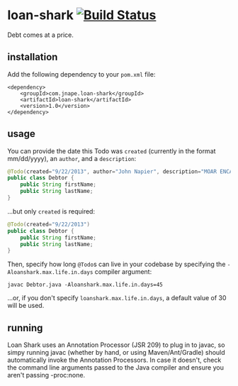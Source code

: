 loan-shark [![Build Status](https://travis-ci.org/palatable/loan-shark.png?branch=master)](https://travis-ci.org/palatable/loan-shark)
==========

Debt comes at a price.

installation
------------

Add the following dependency to your `pom.xml` file:

    <dependency>
        <groupId>com.jnape.loan-shark</groupId>
        <artifactId>loan-shark</artifactId>
        <version>1.0</version>
    </dependency>

usage
-----

You can provide the date this Todo was `created` (currently in the format mm/dd/yyyy), an `author`, and a `description`:

```Java
@Todo(created="9/22/2013", author="John Napier", description="MOAR ENCAPSULATION WTF")
public class Debtor {
    public String firstName;
    public String lastName;
}
```

...but only `created` is required:

```Java
@Todo(created="9/22/2013")
public class Debtor {
    public String firstName;
    public String lastName;
}
```

Then, specify how long `@Todo`s can live in your codebase by specifying the `-Aloanshark.max.life.in.days` compiler argument:

	javac Debtor.java -Aloanshark.max.life.in.days=45

...or, if you don't specify `loanshark.max.life.in.days`, a default value of 30 will be used.

running
-------

Loan Shark uses an Annotation Processor (JSR 209) to plug in to javac, so simpy running javac (whether by hand, or using Maven/Ant/Gradle) should automatically invoke the Annotation Processors. In case it doesn't, check the command line arguments passed to the Java compiler and ensure you aren't passing -proc:none.
